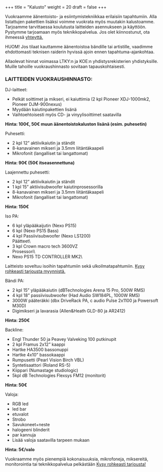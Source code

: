 +++
title = "Kalusto"
weight = 20
draft = false
+++

Vuokraamme äänentoisto- ja esiintymistekniikkaa erilaisiin tapahtumiin. Alla listattujen pakettien lisäksi voimme vuokrata myös muutakin kalustoamme. Tarjoamme tarvittaessa koulutusta laitteiden asennukseen ja käyttöön. Pystymme tarjoamaan myös teknikkopalvelua. Jos olet kiinnostunut, ota ihmeessä [yhteyttä.](#contact)

HUOM! Jos tilaat kauttamme äänentoistoa bändille tai artistille, vaadimme ehdottomasti teknisen raiderin hyvissä ajoin ennen tapahtuma-ajankohtaa.

Allaolevat hinnat voimassa LTKY:n ja KOE:n yhdistysrekisterien yhdistyksille. Muille tahoille vuokraushinnasto sovitaan tapauskohtaisesti.

### LAITTEIDEN VUOKRAUSHINNASTO:

DJ-laitteet:

- Pelkät soittimet ja mikseri, ei kaiuttimia (2 kpl Pioneer XDJ-1000mk2, Pioneer DJM-900nexus)
- Myydään kaiutinpakettien lisänä
- Vaihtoehtoisesti myös CD- ja vinyylisoittimet saatavilla

**Hinta: 100€, 50€ muun äänentoistokaluston lisänä (esim. puhesetin)**

Puhesetti:

- 2 kpl 12” aktiivikaiutin ja ständit
- 8-kanavainen mikseri ja 3.5mm liitäntäkaapeli
- Mikrofonit (langalliset tai langattomat)

**Hinta: 90€ (50€ itseasennettuna)**

Laajennettu puhesetti:

- 2 kpl 12” aktiivikaiutin ja ständit
- 1 kpl 15” aktiivisubwoofer kaiutinprosessorilla
- 8-kanavainen mikseri ja 3.5mm liitäntäkaapeli
- Mikrofonit (langalliset tai langattomat)

**Hinta: 150€**

Iso PA:
- 6 kpl yläpääkaijutin (Nexo PS15)
- 6 kpl (Nexo PS15 Bass)
- 4 kpl Passiivisubwoofer (Nexo LS1200)\
Päätteet\
- 3 kpl Crown macro tech 3600VZ\
Prosessori\ 
- Nexo PS15 TD CONTROLLER MK2\

Laitteisto soveltuu isoihin tapahtumiin sekä ulkoilmatapahtumiin. [Kysy rohkeasti tarjousta myynnistä.](#contact)


Bändi PA:

- 2 kpl 15” yläpääkaiutin (dBTechnologies Arena 15 Pro, 500W RMS)
- 4 kpl 18” passiivisubwoofer (Had Audio SW184PL, 1000W RMS)
- 3000W pääteräkki (dbx DriveRack PA, c audio Pulse 2x1100 ja Powersoft M30D)
- Digimikseri ja lavarasia (Allen&Heath GLD-80 ja AR2412)

**Hinta: 250€**

Backline:

- Engl Thunder 50 ja Peavey Valveking 100 putkinupit
- 2 kpl Framus 2x12” kaappi
- Hartke HA3500 bassonuppi
- Hartke 4x10” bassokaappi
- Rumpusetti (Pearl Vision Birch VBL)
- Syntetisaattori (Roland RS-5)
- Kiippari (Numastage studiologic)
- 5kpl dB Technologies Flexsys FM12 (monitorit)

**Hinta: 50€**

Valoja:

- RGB led
- led bar
- etuvalot
- Strobo
- Savukoneet+neste
- halogeeni blinderit
- par kannuja
- Lisää valoja saatavilla tarpeen mukaan

**Hinta: 5€/valo**

Vuokraamme myös pienempiä kokonaisuuksia, mikrofoneja, miksereitä, monitorointia tai teknikkopalvelua pelkästään [Kysy rohkeasti tarjousta!](#contact)